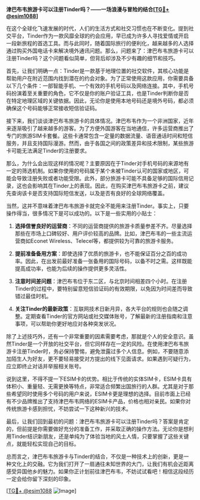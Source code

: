 **津巴布韦旅游卡可以注册Tinder吗？——一场浪漫与冒险的结合[[TG💪+ @esim1088](https://t.me/s/esim1088)]**

在这个全球化飞速发展的时代，人们的生活方式和社交习惯也在不断变化。提到社交平台，Tinder作为一款风靡全球的约会应用，早已成为许多人寻找爱情或开启一段新旅程的首选工具。而与此同时，随着国际旅行的便利化，越来越多的人选择通过购买外国电话卡来解决境外通讯问题。那么，问题来了：津巴布韦旅游卡可以注册Tinder吗？这个问题看似简单，但背后却涉及不少有趣的细节和技巧。

首先，让我们明确一点：Tinder是一款基于地理位置的社交软件，其核心功能是帮助用户在附近范围内找到潜在的约会对象。为了正常使用这款应用，你需要具备以下几个条件：一部智能手机、一个有效的手机号码以及网络连接。其中，手机号码扮演着至关重要的角色，它不仅是你的账户验证工具，也是Tinder判断你是否在特定地理区域的关键依据。因此，无论你是使用本地号码还是境外号码，都必须确保这个号码能够正常接收短信验证码。

接下来，我们谈谈津巴布韦旅游卡的具体情况。津巴布韦作为一个非洲国家，近年来逐渐吸引了越来越多的游客。为了方便外国游客在当地通信，许多运营商推出了专门的旅游SIM卡套餐。这些卡通常包含一定量的数据流量、语音通话时间和短信服务，并且支持国际漫游。然而，由于各国之间的政策差异和技术限制，某些旅游卡可能无法满足Tinder的注册要求。

那么，为什么会出现这样的情况呢？主要原因在于Tinder对手机号码的来源地有一定的筛选机制。如果你使用的号码属于某个未被Tinder认可的国家或地区，可能会导致注册失败或者功能受限。此外，部分旅游卡可能不具备足够的国际信用记录，这也会影响其在Tinder上的表现。因此，在购买津巴布韦旅游卡之前，建议先查询该卡是否支持国际短信发送，以及是否有良好的全球网络覆盖。

当然，这并不意味着津巴布韦旅游卡就完全不能用来注册Tinder。事实上，只要操作得当，很多情况下是可以成功的。以下是一些实用的小贴士：

1. **选择信誉良好的运营商**：不同的运营商提供的旅游卡质量参差不齐。尽量选择那些在市场上口碑较好、用户评价较高的品牌。比如，津巴布韦的一些主流运营商如Econet Wireless、Telecel等，都提供较为可靠的旅游卡服务。
   
2. **提前准备备用方案**：即使选择了优质的旅游卡，也不能保证百分之百的成功率。因此，在出发前最好准备一张备用的国际号码，以备不时之需。这样既能提高成功率，也能为后续的操作提供更多灵活性。

3. **注意时间差问题**：津巴布韦位于东二区，与北京时间相差四个小时。在注册Tinder的过程中，要特别留意短信验证码的有效期限，以免因为时间差而导致错过最佳时机。

4. **关注Tinder的最新政策**：互联网技术日新月异，各大平台的规则也会随之调整。定期查看Tinder的官方网站或社交媒体账号，了解最新的注册指南和注意事项，可以帮助你更好地应对各种突发状况。

除了上述技巧外，还有一个非常重要的因素需要考虑，那就是个人的安全意识。虽然Tinder是一个开放的社交平台，但它同样存在一定的风险。在使用津巴布韦旅游卡注册Tinder时，务必保持警惕，避免泄露过多个人信息。例如，不要随意添加陌生人为好友，更不要轻易接受对方提出的线下见面请求。如果遇到可疑行为，应立即终止对话并举报相关账号。

说到这里，不得不提一下ESIM卡的优势。相比于传统的实体SIM卡，ESIM卡具有体积小、重量轻、无需更换等特点，非常适合频繁出国旅行的人群。尤其是对于那些希望同时使用多个号码的用户来说，ESIM卡更是理想的选择。目前市面上已经有不少品牌推出了支持津巴布韦网络的ESIM卡产品，价格也相对亲民。如果你对传统旅游卡感到担忧，不妨尝试一下这种新兴的技术。

最后，让我们回到最初的问题：津巴布韦旅游卡可以注册Tinder吗？答案是肯定的，但前提是你需要做好充分的准备工作，并采取正确的操作方法。无论你是想利用Tinder结识新朋友，还是单纯为了体验当地的风土人情，只要掌握了这些关键点，就能轻松实现自己的目标。

总而言之，津巴布韦旅游卡与Tinder的结合，不仅是一种技术上的创新，更是一种文化上的交融。它为我们打开了一扇通往未知世界的大门，让我们有机会近距离感受异国他乡的魅力。如果你正计划前往津巴布韦，不妨试试看吧！相信这段经历一定会给你留下深刻的印象。

[[TG💪+ @esim1088](https://t.me/s/esim1088) ![Image](https://i.postimg.cc/4NQfJmqS/Snipaste-2025-05-13-00-14-12.png)]